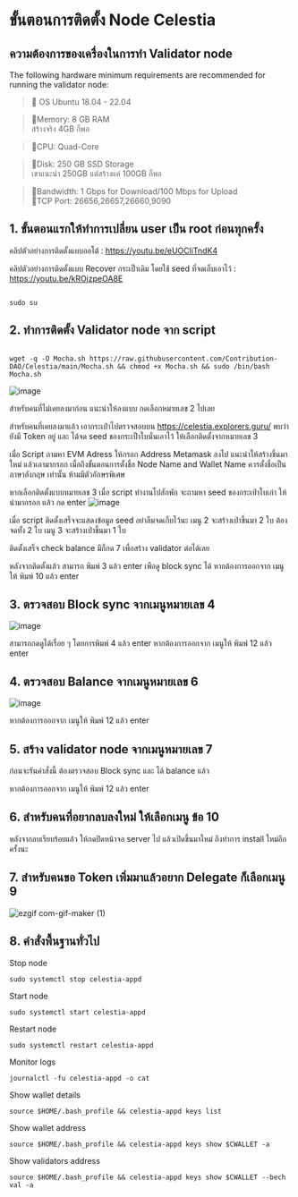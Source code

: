 # ขั้นตอนการติดตั้ง Node Celestia

## ความต้องการของเครื่องในการทำ Validator node
The following hardware minimum requirements are recommended for running the validator node:

>:black_square_button:  OS Ubuntu 18.04 - 22.04<br> 

>:black_square_button:Memory: 8 GB RAM<br> 
สร้างจริง 4GB ก็พอ

>:black_square_button:CPU: Quad-Core<br> 

>:black_square_button:Disk: 250 GB SSD Storage<br> 
เขาแนะนำ 250GB แต่่สร้างแค่ 100GB ก็พอ

>:black_square_button:Bandwidth: 1 Gbps for Download/100 Mbps for Upload<br> 
>:black_square_button:TCP Port: 26656,26657,26660,9090<br>


## 1. ขั้นตอนแรกให้ทำการเปลี่ยน user เป็น root ก่อนทุกครั้ง

คลิปตัวอย่างการติดตั้งแบบออโต้ : https://youtu.be/eUOCliTndK4


คลิปตัวอย่างการติดตั้งแบบ Recover กระเป็าเดิม โดยใช้ seed ที่จดเก็บเอาไว้ : https://youtu.be/kROjzpeOA8E

```

sudo su
```


## 2. ทำการติดตั้ง Validator node จาก script 

```

wget -q -O Mocha.sh https://raw.githubusercontent.com/Contribution-DAO/Celestia/main/Mocha.sh && chmod +x Mocha.sh && sudo /bin/bash Mocha.sh
```
![image](https://user-images.githubusercontent.com/83507970/207964123-382545a1-1ad1-451e-8bc7-0069cab03330.png)

สำหรับคนที่ไม่เคยลงมาก่อน แนะนำให้ลงแบบ กดเลือกหมายเลข 2 ไปเลย


สำหรับคนที่เคยลงมาแล้ว เอากระเป๋าไปตรวจสอบบน https://celestia.explorers.guru/ พบว่ายังมี Token อยู่ และ ได้จด seed ของกระเป็าใบนั่นเอาไว้
ให้เลือกติดตั้งจากหมายเลข 3 


เมื่อ Script ถามหา EVM Adress ให้กรอก Address Metamask ลงไป แนะนำให้สร้างขึ้นมาใหม่ แล้วเอามากรอก
เมื่อถึงขั้นตอนการตั้งชื่อ Node Name and Wallet Name  ควรตั้งชื่อเป็น ภาษาอังกฤษ เท่านั้น ห้ามมีตัวอักษรพิเศษ 

หากเลือกติดตั้งแบบหมายเลข 3 เมื่อ script ทำงานไปสักพัก จะถามหา seed ของกระเป๋าใบเก่า ให้นำมากรอก แล้ว กด enter
![image](https://user-images.githubusercontent.com/83507970/207965395-5d1f2601-65b1-46d1-9f3a-a3c547044a1c.png)


เมื่อ script ติดตั้งเสร็จจะแสดงข้อมูล seed อย่าลืมจดเก็บไว้นะ
เมนู 2 จะสร้างเป่าขึ้นมา 2 ใบ ต้องจดทั้ง 2 ใบ
เมนู 3 จะสร้างเป่าขึ้นมา 1 ใบ 

ติดตั้งเสร็จ check balance มีก็กด 7 เพื่อสร้าง validator ต่อได้เลย

หลังจากติดตั้งแล้ว สามารถ พิมพ์ 3 แล้ว enter เพือดู block sync ได้
หากต้องการออกจาก เมนูให้ พิมพ์ 10 แล้ว enter



## 3. ตรวจสอบ Block sync จากเมนูหมายเลข 4

![image](https://user-images.githubusercontent.com/83507970/207965965-076c6195-1b30-440e-8fb0-559cd7f6d587.png)

สามารถกดดูได้เรื่อย ๆ โดยการพิมพ์ 4 แล้ว enter หากต้องการออกจาก เมนูให้ พิมพ์ 12 แล้ว enter




## 4. ตรวจสอบ Balance  จากเมนูหมายเลข 6

![image](https://user-images.githubusercontent.com/83507970/207965810-2aa666c3-1f83-4563-9a18-cf0346087e5b.png)

หากต้องการออกจาก เมนูให้ พิมพ์ 12 แล้ว enter


## 5. สร้าง validator node จากเมนูหมายเลข 7
ก่อนจะรันคำสั่งนี้ ต้องตรวจสอบ Block sync และ ได้ balance แล้ว 


หากต้องการออกจาก เมนูให้ พิมพ์ 12 แล้ว enter


## 6. สำหรับคนที่อยากลบลงใหม่ ให้เลือกเมนู ข้อ 10
หลังจากลบเรียบร้อยแล้ว ให้กดปิดหน้าจอ server ไป แล้วเปิดขึ้นมาใหม่ ถึงทำการ install ใหม่อีกครั้งนะ


## 7. สำหรับคนขอ Token เพิ่มมาแล้วอยาก Delegate ก็เลือกเมนู 9
![ezgif com-gif-maker (1)](https://user-images.githubusercontent.com/83507970/208239409-0050a302-9ec8-4210-93cf-445b6cdb78d4.gif)




## 8. คำสั่งพื้นฐานทั่วไป

Stop node
```
sudo systemctl stop celestia-appd
```


Start node
```
sudo systemctl start celestia-appd
```


Restart node
```
sudo systemctl restart celestia-appd
```

Monitor logs
```
journalctl -fu celestia-appd -o cat
```


Show wallet details
```
source $HOME/.bash_profile && celestia-appd keys list
```

Show wallet address
```
source $HOME/.bash_profile && celestia-appd keys show $CWALLET -a
```


Show validators address
```
source $HOME/.bash_profile && celestia-appd keys show $CWALLET --bech val -a
```





